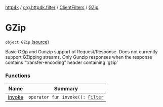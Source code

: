 [http4k](../../../index.md) / [org.http4k.filter](../../index.md) / [ClientFilters](../index.md) / [GZip](./index.md)

# GZip

`object GZip` [(source)](https://github.com/http4k/http4k/blob/master/http4k-core/src/main/kotlin/org/http4k/filter/ClientFilters.kt#L125)

Basic GZip and Gunzip support of Request/Response. Does not currently support GZipping streams.
Only Gunzip responses when the response contains "transfer-encoding" header containing 'gzip'

### Functions

| Name | Summary |
|---|---|
| [invoke](invoke.md) | `operator fun invoke(): `[`Filter`](../../../org.http4k.core/-filter/index.md) |
